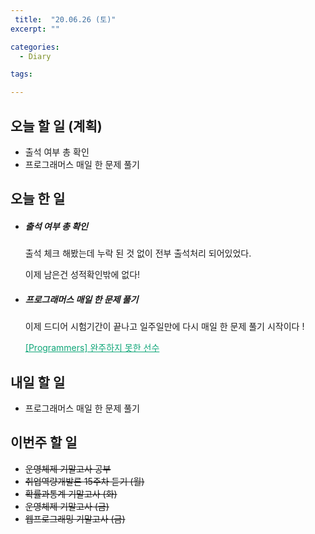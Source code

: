```yaml
---
 title:  "20.06.26 (토)"
excerpt: ""

categories:
  - Diary

tags:

---
```


## 오늘 할 일 (계획)

- 출석 여부 총 확인
- 프로그래머스 매일 한 문제 풀기

## 오늘 한 일

- ##### 출석 여부 총 확인

  출석 체크 해봤는데 누락 된 것 없이 전부 출석처리 되어있었다.

  이제 남은건 성적확인밖에 없다!

- ##### 프로그래머스 매일 한 문제 풀기

  이제 드디어 시험기간이 끝나고 일주일만에 다시 매일 한 문제 풀기 시작이다 !

  <a href="https://nam-ki-bok.github.io/quiz/Quiz_Maraton/" style="color:#0FA678">[Programmers] 완주하지 못한 선수</a>


## 내일 할 일

- 프로그래머스 매일 한 문제 풀기

## 이번주 할 일

- ~~운영체제 기말고사 공부~~
- ~~취업역량개발론 15주차 듣기 (월)~~
- ~~확률과통계 기말고사 (화)~~
- ~~운영체제 기말고사 (금)~~
- ~~웹프로그래밍 기말고사 (금)~~
